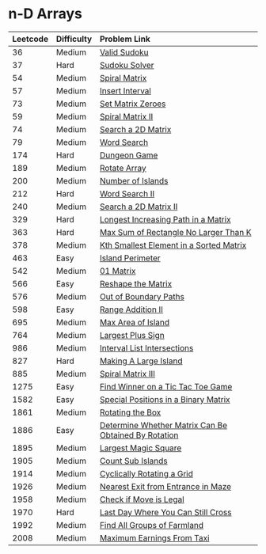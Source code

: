 # n-D Arrays



| Leetcode | Difficulty | Problem Link |
| :--- | :--- | :--- |
| 36 | Medium | [Valid Sudoku](../difficulty-based-problem-index/leetcode-medium/leetcode-36-valid-sudoku.md) |
| 37 | Hard | [Sudoku Solver](../difficulty-based-problem-index/leetcode-hard/leetcode-37-sudoku-solver.md) |
| 54 | Medium | [Spiral Matrix](../difficulty-based-problem-index/leetcode-medium/leetcode-54-spiral-matrix.md) |
| 57 | Medium | [Insert Interval](../difficulty-based-problem-index/leetcode-medium/leetcode-57-insert-interval.md) |
| 73 | Medium | [Set Matrix Zeroes](../difficulty-based-problem-index/leetcode-medium/leetcode-73-set-matrix-zeroes.md) |
| 59 | Medium | [Spiral Matrix II](../difficulty-based-problem-index/leetcode-medium/leetcode-59-spiral-matrix-ii.md) |
| 74 | Medium | [Search a 2D Matrix](../difficulty-based-problem-index/leetcode-medium/leetcode-74-search-a-2d-matrix.md) |
| 79 | Medium | [Word Search](../difficulty-based-problem-index/leetcode-medium/leetcode-79-word-search.md) |
| 174 | Hard | [Dungeon Game](../difficulty-based-problem-index/leetcode-hard/leetcode-174-dungeon-game.md) |
| 189 | Medium | [Rotate Array](../difficulty-based-problem-index/leetcode-medium/leetcode-189-rotate-array.md) |
| 200 | Medium | [Number of Islands](../difficulty-based-problem-index/leetcode-medium/leetcode-200-number-of-islands.md) |
| 212 | Hard | [Word Search II](../difficulty-based-problem-index/leetcode-hard/leetcode-212-word-search-ii.md) |
| 240 | Medium | [Search a 2D Matrix II](../difficulty-based-problem-index/leetcode-medium/leetcode-240-search-a-2d-matrix-ii.md) |
| 329 | Hard | [Longest Increasing Path in a Matrix](../difficulty-based-problem-index/leetcode-hard/leetcode-329-longest-increasing-path-in-a-matrix.md) |
| 363 | Hard | [Max Sum of Rectangle No Larger Than K](../difficulty-based-problem-index/leetcode-hard/leetcode-363-max-sum-of-rectangle-no-larger-than-k.md) |
| 378 | Medium | [Kth Smallest Element in a Sorted Matrix](../difficulty-based-problem-index/leetcode-medium/leetcode-378-kth-smallest-element-in-a-sorted-matrix.md) |
| 463 | Easy | [Island Perimeter](../difficulty-based-problem-index/leetcode-easy/leetcode-463-island-perimeter.md) |
| 542 | Medium | [01 Matrix](../difficulty-based-problem-index/leetcode-medium/leetcode-542-01-matrix.md) |
| 566 | Easy | [Reshape the Matrix](../difficulty-based-problem-index/leetcode-easy/leetcode-566-reshape-the-matrix.md) |
| 576 | Medium | [Out of Boundary Paths](../difficulty-based-problem-index/leetcode-medium/leetcode-576-out-of-boundary-paths.md) |
| 598 | Easy | [Range Addition II](../difficulty-based-problem-index/leetcode-easy/leetcode-598-range-addition-ii.md) |
| 695 | Medium | [Max Area of Island](../difficulty-based-problem-index/leetcode-medium/leetcode-695-max-area-of-island.md) |
| 764 | Medium | [Largest Plus Sign](../difficulty-based-problem-index/leetcode-medium/leetcode-764-largest-plus-sign.md) |
| 986 | Medium | [Interval List Intersections](../difficulty-based-problem-index/leetcode-medium/leetcode-986-interval-list-intersections.md) |
| 827 | Hard | [Making A Large Island](../difficulty-based-problem-index/leetcode-hard/leetcode-827-making-a-large-island.md) |
| 885 | Medium | [Spiral Matrix III](../difficulty-based-problem-index/leetcode-medium/leetcode-885-spiral-matrix-iii.md) |
| 1275 | Easy | [Find Winner on a Tic Tac Toe Game](../difficulty-based-problem-index/leetcode-easy/leetcode-1275-find-winner-on-a-tic-tac-toe-game.md) |
| 1582 | Easy | [Special Positions in a Binary Matrix](../difficulty-based-problem-index/leetcode-easy/leetcode-1582-special-positions-in-a-binary-matrix.md) |
| 1861 | Medium | [Rotating the Box](../difficulty-based-problem-index/leetcode-medium/leetcode-1861-rotating-the-box.md) |
| 1886 | Easy | [Determine Whether Matrix Can Be Obtained By Rotation](../difficulty-based-problem-index/leetcode-easy/leetcode-1886-determine-whether-matrix-can-be-obtained-by-rotation.md) |
| 1895 | Medium | [Largest Magic Square](../difficulty-based-problem-index/leetcode-medium/leetcode-1895-largest-magic-square.md) |
| 1905 | Medium | [Count Sub Islands](../difficulty-based-problem-index/leetcode-medium/leetcode-1905-count-sub-islands.md) |
| 1914 | Medium | [Cyclically Rotating a Grid](../difficulty-based-problem-index/leetcode-medium/leetcode-1914-cyclically-rotating-a-grid.md) |
| 1926 | Medium | [Nearest Exit from Entrance in Maze](../difficulty-based-problem-index/leetcode-medium/leetcode-1926-nearest-exit-from-entrance-in-maze.md) |
| 1958 | Medium | [Check if Move is Legal](../difficulty-based-problem-index/leetcode-medium/leetcode-1958-check-if-move-is-legal.md) |
| 1970 | Hard | [Last Day Where You Can Still Cross](../difficulty-based-problem-index/leetcode-hard/leetcode-1970-last-day-where-you-can-still-cross.md) |
| 1992 | Medium | [Find All Groups of Farmland](../difficulty-based-problem-index/leetcode-medium/leetcode-1992-find-all-groups-of-farmland.md) |
| 2008 | Medium | [Maximum Earnings From Taxi](../difficulty-based-problem-index/leetcode-medium/leetcode-2008-maximum-earnings-from-taxi.md) |


